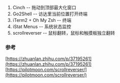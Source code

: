 1. Cinch -- 拖动到顶部最大化窗口
1. Go2Shell -- 访达里当前位置打开终端
1. iTerm2 + Oh My Zsh -- 终端
1. iStat Menus -- 系统状态监控
1. scrollreverser -- 鼠标翻转，鼠标和触摸板独立翻转

### 参考
[https://zhuanlan.zhihu.com/p/37195261](https://zhuanlan.zhihu.com/p/37195261)
[https://pilotmoon.com/scrollreverser/](https://pilotmoon.com/scrollreverser/)

